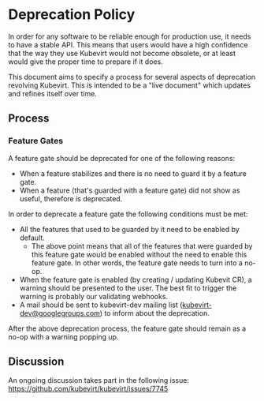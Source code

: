 # Deprecation Policy

In order for any software to be reliable enough for production use, it needs to have a stable API. This means that
users would have a high confidence that the way they use Kubevirt would not become obsolete, or at least would give
the proper time to prepare if it does.

This document aims to specify a process for several aspects of deprecation revolving Kubevirt. This is intended to
be a "live document" which updates and refines itself over time.

## Process

### Feature Gates
A feature gate should be deprecated for one of the following reasons:
* When a feature stabilizes and there is no need to guard it by a feature gate.
* When a feature (that's guarded with a feature gate) did not show as useful, therefore is deprecated.

In order to deprecate a feature gate the following conditions must be met:
* All the features that used to be guarded by it need to be enabled by default.
  * The above point means that all of the features that were guarded by this feature gate
    would be enabled without the need to enable this feature gate. In other words, the
    feature gate needs to turn into a no-op.
* When the feature gate is enabled (by creating / updating Kubevit CR), a warning should be presented to the user. The
  best fit to trigger the warning is probably our validating webhooks.
* A mail should be sent to kubevirt-dev mailing list (kubevirt-dev@googlegroups.com) to inform about the deprecation.

After the above deprecation process, the feature gate should remain as a no-op with a warning popping up.

## Discussion
An ongoing discussion takes part in the following issue: https://github.com/kubevirt/kubevirt/issues/7745
